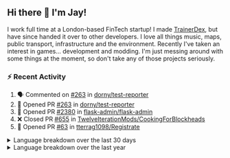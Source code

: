 ## Hi there 👋 I'm Jay!
I work full time at a London-based FinTech startup! I made [TrainerDex](https://www.github.com/TrainerDex), but have since handed it over to other developers. I love all things music, maps, public transport, infrastructure and the environment. Recently I've taken an interest in games... development and modding. I'm just messing around with some things at the moment, so don't take any of those projects seriously.

### :zap: Recent Activity

<!--START_SECTION:activity-->
1. 🗣 Commented on [#263](https://github.com/dorny/test-reporter/pull/263#issuecomment-1730273051) in [dorny/test-reporter](https://github.com/dorny/test-reporter)
2. 💪 Opened PR [#263](https://github.com/dorny/test-reporter/pull/263) in [dorny/test-reporter](https://github.com/dorny/test-reporter)
3. 💪 Opened PR [#2380](https://github.com/flask-admin/flask-admin/pull/2380) in [flask-admin/flask-admin](https://github.com/flask-admin/flask-admin)
4. ❌ Closed PR [#655](https://github.com/TwelveIterationMods/CookingForBlockheads/pull/655) in [TwelveIterationMods/CookingForBlockheads](https://github.com/TwelveIterationMods/CookingForBlockheads)
5. 💪 Opened PR [#63](https://github.com/tterrag1098/Registrate/pull/63) in [tterrag1098/Registrate](https://github.com/tterrag1098/Registrate)
<!--END_SECTION:activity-->

<details>
  <summary>Language breakdown over the last 30 days</summary>
  
  [<img src="https://wakatime.com/share/@TurnrDev/4142a9ac-7325-4d2f-a2bb-ec199b5c798c.svg" alt="A graph showing a rundown of my languages used in the past 30 days. Unforunately, I am unable to autogen alt headers for this at the moment."/>](https://wakatime.com/@TurnrDev)
</details>

<details>
  <summary>Language breakdown over the last year</summary>
  
  [<img src="https://github-readme-stats.vercel.app/api/wakatime?username=TurnrDev&layout=compact" alt="A graph showing a rundown of my languages used in the past year. Unforunately, I am unable to autogen alt headers for this at the moment." />](https://wakatime.com/@TurnrDev)
</details>
